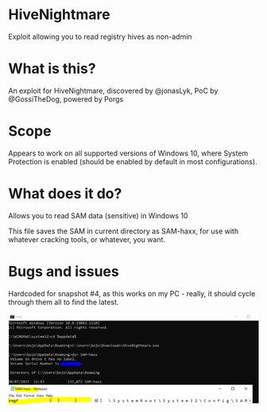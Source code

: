 # HiveNightmare
Exploit allowing you to read registry hives as non-admin

# What is this?
An exploit for HiveNightmare, discovered by @jonasLyk, PoC by @GossiTheDog, powered by Porgs

# Scope
Appears to work on all supported versions of Windows 10, where System Protection is enabled (should be enabled by default in most configurations).

# What does it do?
Allows you to read SAM data (sensitive) in Windows 10

This file saves the SAM in current directory as SAM-haxx, for use with whatever cracking tools, or whatever, you want.

# Bugs and issues
Hardcoded for snapshot #4, as this works on my PC - really, it should cycle through them all to find the latest.

![Alt Image text](Capture.PNG?raw=true "PoC on Windows 10 21H1 as non-admin")
